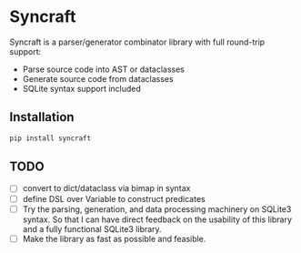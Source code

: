 # Syncraft

Syncraft is a parser/generator combinator library with full round-trip support:

- Parse source code into AST or dataclasses
- Generate source code from dataclasses
- SQLite syntax support included

## Installation

```bash
pip install syncraft
```


## TODO
- [ ] convert to dict/dataclass via bimap in syntax
- [ ] define DSL over Variable to construct predicates
- [ ] Try the parsing, generation, and data processing machinery on SQLite3 syntax. So that I can have direct feedback on the usability of this library and a fully functional SQLite3 library.
- [ ] Make the library as fast as possible and feasible.